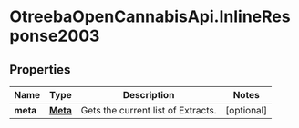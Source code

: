 # OtreebaOpenCannabisApi.InlineResponse2003

## Properties
Name | Type | Description | Notes
------------ | ------------- | ------------- | -------------
**meta** | [**Meta**](Meta.md) | Gets the current list of Extracts. | [optional] 


